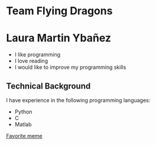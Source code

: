 # Team Flying Dragons
# Laura Martin Ybañez
* I like programming
* I love reading
* I would like to improve my programming skills

## Technical Background

I have experience in the following programming languages:
- Python
- C
- Matlab

[Favorite meme](https://cdn.jokerry.com/2019/06/Best-Memes-1.jpeg)
